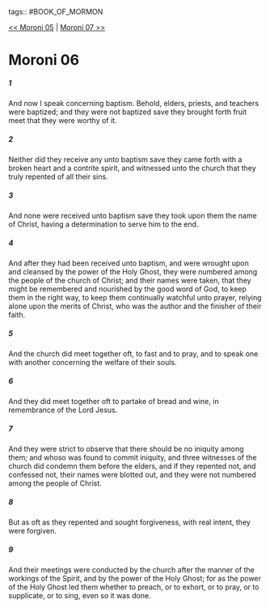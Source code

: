 tags:: #BOOK_OF_MORMON

[<< Moroni 05](BOOK_OF_MORMON/15_Moroni/Moroni_05.md) | [Moroni 07 >>](BOOK_OF_MORMON/15_Moroni/Moroni_07.md)

# Moroni 06

##### 1

And now I speak concerning baptism. Behold, elders, priests, and teachers were baptized; and they were not baptized save they brought forth fruit meet that they were worthy of it.

##### 2

Neither did they receive any unto baptism save they came forth with a broken heart and a contrite spirit, and witnessed unto the church that they truly repented of all their sins.

##### 3

And none were received unto baptism save they took upon them the name of Christ, having a determination to serve him to the end.

##### 4

And after they had been received unto baptism, and were wrought upon and cleansed by the power of the Holy Ghost, they were numbered among the people of the church of Christ; and their names were taken, that they might be remembered and nourished by the good word of God, to keep them in the right way, to keep them continually watchful unto prayer, relying alone upon the merits of Christ, who was the author and the finisher of their faith.

##### 5

And the church did meet together oft, to fast and to pray, and to speak one with another concerning the welfare of their souls.

##### 6

And they did meet together oft to partake of bread and wine, in remembrance of the Lord Jesus.

##### 7

And they were strict to observe that there should be no iniquity among them; and whoso was found to commit iniquity, and three witnesses of the church did condemn them before the elders, and if they repented not, and confessed not, their names were blotted out, and they were not numbered among the people of Christ.

##### 8

But as oft as they repented and sought forgiveness, with real intent, they were forgiven.

##### 9

And their meetings were conducted by the church after the manner of the workings of the Spirit, and by the power of the Holy Ghost; for as the power of the Holy Ghost led them whether to preach, or to exhort, or to pray, or to supplicate, or to sing, even so it was done.
